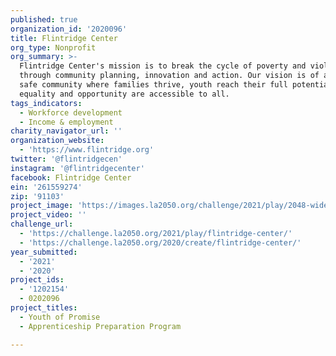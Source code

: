 ```yaml
---
published: true
organization_id: '2020096'
title: Flintridge Center
org_type: Nonprofit
org_summary: >-
  Flintridge Center's mission is to break the cycle of poverty and violence
  through community planning, innovation and action. Our vision is of a healthy,
  safe community where families thrive, youth reach their full potential, and
  equality and opportunity are accessible to all.
tags_indicators:
  - Workforce development
  - Income & employment
charity_navigator_url: ''
organization_website:
  - 'https://www.flintridge.org'
twitter: '@flintridgecen'
instagram: '@flintridgecenter'
facebook: Flintridge Center
ein: '261559274'
zip: '91103'
project_image: 'https://images.la2050.org/challenge/2021/play/2048-wide/flintridge-center.jpg'
project_video: ''
challenge_url:
  - 'https://challenge.la2050.org/2021/play/flintridge-center/'
  - 'https://challenge.la2050.org/2020/create/flintridge-center/'
year_submitted:
  - '2021'
  - '2020'
project_ids:
  - '1202154'
  - 0202096
project_titles:
  - Youth of Promise
  - Apprenticeship Preparation Program

---
```

